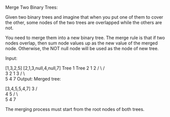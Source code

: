 Merge Two Binary Trees:

Given two binary trees and imagine that when you put one of them to cover the other, some nodes of the two trees are overlapped while the others are not.

You need to merge them into a new binary tree. The merge rule is that if two nodes overlap, then sum node values up as the new value of the merged node. Otherwise, the NOT null node will be used as the node of new tree.

Input:

[1,3,2,5]
[2,1,3,null,4,null,7]
	Tree 1                     Tree 2
          1                         2
         / \                       / \
        3   2                     1   3
       /                           \   \
      5                             4   7
Output:
Merged tree:

[3,4,5,5,4,7]
	     3
	    / \
	   4   5
	  / \   \
	 5   4   7

The merging process must start from the root nodes of both trees.
